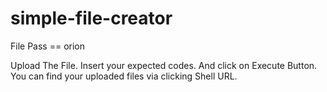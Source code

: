 # simple-file-creator
File Pass == orion

Upload The File. Insert your expected codes. And click on Execute Button. You can find your uploaded files via clicking Shell URL.

